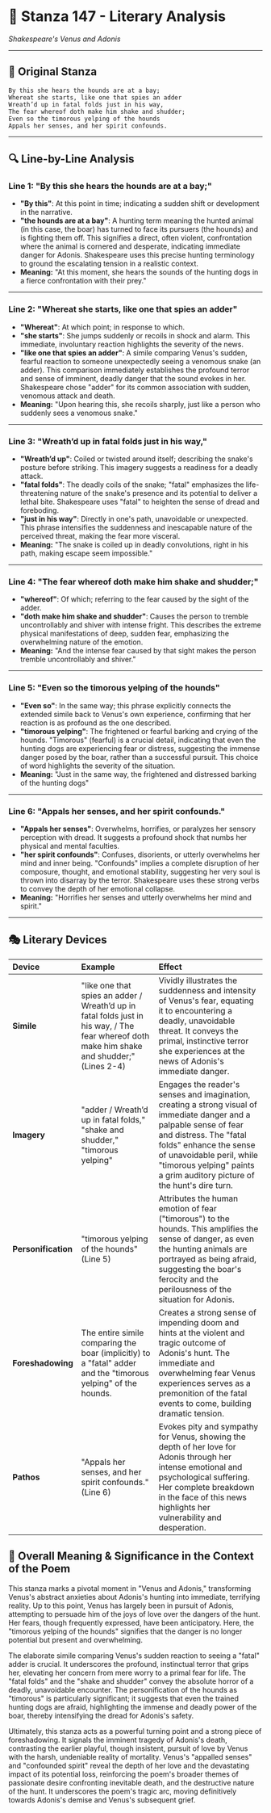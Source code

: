 # 🌹 Stanza 147 - Literary Analysis
*Shakespeare's Venus and Adonis*

---

## 📖 Original Stanza
```
By this she hears the hounds are at a bay;
Whereat she starts, like one that spies an adder
Wreath’d up in fatal folds just in his way,
The fear whereof doth make him shake and shudder;
Even so the timorous yelping of the hounds        
Appals her senses, and her spirit confounds.
```

---

## 🔍 Line-by-Line Analysis

### Line 1: "By this she hears the hounds are at a bay;"
*   **"By this"**: At this point in time; indicating a sudden shift or development in the narrative.
*   **"the hounds are at a bay"**: A hunting term meaning the hunted animal (in this case, the boar) has turned to face its pursuers (the hounds) and is fighting them off. This signifies a direct, often violent, confrontation where the animal is cornered and desperate, indicating immediate danger for Adonis. Shakespeare uses this precise hunting terminology to ground the escalating tension in a realistic context.
*   **Meaning:** "At this moment, she hears the sounds of the hunting dogs in a fierce confrontation with their prey."

---

### Line 2: "Whereat she starts, like one that spies an adder"
*   **"Whereat"**: At which point; in response to which.
*   **"she starts"**: She jumps suddenly or recoils in shock and alarm. This immediate, involuntary reaction highlights the severity of the news.
*   **"like one that spies an adder"**: A simile comparing Venus's sudden, fearful reaction to someone unexpectedly seeing a venomous snake (an adder). This comparison immediately establishes the profound terror and sense of imminent, deadly danger that the sound evokes in her. Shakespeare chose "adder" for its common association with sudden, venomous attack and death.
*   **Meaning:** "Upon hearing this, she recoils sharply, just like a person who suddenly sees a venomous snake."

---

### Line 3: "Wreath’d up in fatal folds just in his way,"
*   **"Wreath’d up"**: Coiled or twisted around itself; describing the snake's posture before striking. This imagery suggests a readiness for a deadly attack.
*   **"fatal folds"**: The deadly coils of the snake; "fatal" emphasizes the life-threatening nature of the snake's presence and its potential to deliver a lethal bite. Shakespeare uses "fatal" to heighten the sense of dread and foreboding.
*   **"just in his way"**: Directly in one's path, unavoidable or unexpected. This phrase intensifies the suddenness and inescapable nature of the perceived threat, making the fear more visceral.
*   **Meaning:** "The snake is coiled up in deadly convolutions, right in his path, making escape seem impossible."

---

### Line 4: "The fear whereof doth make him shake and shudder;"
*   **"whereof"**: Of which; referring to the fear caused by the sight of the adder.
*   **"doth make him shake and shudder"**: Causes the person to tremble uncontrollably and shiver with intense fright. This describes the extreme physical manifestations of deep, sudden fear, emphasizing the overwhelming nature of the emotion.
*   **Meaning:** "And the intense fear caused by that sight makes the person tremble uncontrollably and shiver."

---

### Line 5: "Even so the timorous yelping of the hounds"
*   **"Even so"**: In the same way; this phrase explicitly connects the extended simile back to Venus's own experience, confirming that her reaction is as profound as the one described.
*   **"timorous yelping"**: The frightened or fearful barking and crying of the hounds. "Timorous" (fearful) is a crucial detail, indicating that even the hunting dogs are experiencing fear or distress, suggesting the immense danger posed by the boar, rather than a successful pursuit. This choice of word highlights the severity of the situation.
*   **Meaning:** "Just in the same way, the frightened and distressed barking of the hunting dogs"

---

### Line 6: "Appals her senses, and her spirit confounds."
*   **"Appals her senses"**: Overwhelms, horrifies, or paralyzes her sensory perception with dread. It suggests a profound shock that numbs her physical and mental faculties.
*   **"her spirit confounds"**: Confuses, disorients, or utterly overwhelms her mind and inner being. "Confounds" implies a complete disruption of her composure, thought, and emotional stability, suggesting her very soul is thrown into disarray by the terror. Shakespeare uses these strong verbs to convey the depth of her emotional collapse.
*   **Meaning:** "Horrifies her senses and utterly overwhelms her mind and spirit."

---

## 🎭 Literary Devices

| Device          | Example                                                                                                                  | Effect                                                                                                                                                                                                                                                                                                                                                                                       |
| :-------------- | :----------------------------------------------------------------------------------------------------------------------- | :------------------------------------------------------------------------------------------------------------------------------------------------------------------------------------------------------------------------------------------------------------------------------------------------------------------------------------------------------------------------------------------- |
| **Simile**      | "like one that spies an adder / Wreath’d up in fatal folds just in his way, / The fear whereof doth make him shake and shudder;" (Lines 2-4) | Vividly illustrates the suddenness and intensity of Venus's fear, equating it to encountering a deadly, unavoidable threat. It conveys the primal, instinctive terror she experiences at the news of Adonis's immediate danger.                                                                                                                                                                    |
| **Imagery**     | "adder / Wreath’d up in fatal folds," "shake and shudder," "timorous yelping"                                           | Engages the reader's senses and imagination, creating a strong visual of immediate danger and a palpable sense of fear and distress. The "fatal folds" enhance the sense of unavoidable peril, while "timorous yelping" paints a grim auditory picture of the hunt's dire turn.                                                                                                                   |
| **Personification** | "timorous yelping of the hounds" (Line 5)                                                                                | Attributes the human emotion of fear ("timorous") to the hounds. This amplifies the sense of danger, as even the hunting animals are portrayed as being afraid, suggesting the boar's ferocity and the perilousness of the situation for Adonis.                                                                                                                                                        |
| **Foreshadowing** | The entire simile comparing the boar (implicitly) to a "fatal" adder and the "timorous yelping" of the hounds.           | Creates a strong sense of impending doom and hints at the violent and tragic outcome of Adonis's hunt. The immediate and overwhelming fear Venus experiences serves as a premonition of the fatal events to come, building dramatic tension.                                                                                                                                                        |
| **Pathos**      | "Appals her senses, and her spirit confounds." (Line 6)                                                                 | Evokes pity and sympathy for Venus, showing the depth of her love for Adonis through her intense emotional and psychological suffering. Her complete breakdown in the face of this news highlights her vulnerability and desperation.                                                                                                                                                                    |

## 🎯 Overall Meaning & Significance in the Context of the Poem

This stanza marks a pivotal moment in "Venus and Adonis," transforming Venus's abstract anxieties about Adonis's hunting into immediate, terrifying reality. Up to this point, Venus has largely been in pursuit of Adonis, attempting to persuade him of the joys of love over the dangers of the hunt. Her fears, though frequently expressed, have been anticipatory. Here, the "timorous yelping of the hounds" signifies that the danger is no longer potential but present and overwhelming.

The elaborate simile comparing Venus's sudden reaction to seeing a "fatal" adder is crucial. It underscores the profound, instinctual terror that grips her, elevating her concern from mere worry to a primal fear for life. The "fatal folds" and the "shake and shudder" convey the absolute horror of a deadly, unavoidable encounter. The personification of the hounds as "timorous" is particularly significant; it suggests that even the trained hunting dogs are afraid, highlighting the immense and deadly power of the boar, thereby intensifying the dread for Adonis's safety.

Ultimately, this stanza acts as a powerful turning point and a strong piece of foreshadowing. It signals the imminent tragedy of Adonis's death, contrasting the earlier playful, though insistent, pursuit of love by Venus with the harsh, undeniable reality of mortality. Venus's "appalled senses" and "confounded spirit" reveal the depth of her love and the devastating impact of its potential loss, reinforcing the poem's broader themes of passionate desire confronting inevitable death, and the destructive nature of the hunt. It underscores the poem's tragic arc, moving definitively towards Adonis's demise and Venus's subsequent grief.
